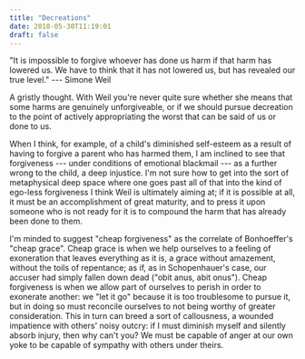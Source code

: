 ```yaml
---
title: "Decreations"
date: 2018-05-30T11:19:01
draft: false
---
```

"It is impossible to forgive whoever has done us harm if that harm has lowered us. We have to think that it has not lowered us, but has revealed our true level." --- Simone Weil

A gristly thought. With Weil you're never quite sure whether she means that some harms are genuinely unforgiveable, or if we should pursue decreation to the point of actively appropriating the worst that can be said of us or done to us.

When I think, for example, of a child's diminished self-esteem as a result of having to forgive a parent who has harmed them, I am inclined to see that forgiveness --- under conditions of emotional blackmail --- as a further wrong to the child, a deep injustice. I'm not sure how to get into the sort of metaphysical deep space where one goes past all of that into the kind of ego-less forgiveness I think Weil is ultimately aiming at; if it is possible at all, it must be an accomplishment of great maturity, and to press it upon someone who is not ready for it is to compound the harm that has already been done to them.

I'm minded to suggest "cheap forgiveness" as the correlate of Bonhoeffer's "cheap grace". Cheap grace is when we help ourselves to a feeling of exoneration that leaves everything as it is, a grace without amazement, without the toils of repentance; as if, as in Schopenhauer's case, our accuser had simply fallen down dead ("obit anus, abit onus"). Cheap forgiveness is when we allow part of ourselves to perish in order to exonerate another: we "let it go" because it is too troublesome to pursue it, but in doing so must reconcile ourselves to not being worthy of greater consideration. This in turn can breed a sort of callousness, a wounded impatience with others' noisy outcry: if I must diminish myself and silently absorb injury, then why can't you? We must be capable of anger at our own yoke to be capable of sympathy with others under theirs.
